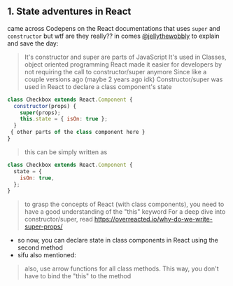 ## 1. State adventures in React

came across Codepens on the React documentations that uses `super` and `constructor` but wtf are they really??
in comes [@jellythewobbly](https://github.com/jellythewobbly) to explain and save the day:

> It's constructor and super are parts of JavaScript
> It's used in Classes, object oriented programming
> React made it easier for developers by not requiring the call to constructor/super anymore
> Since like a couple versions ago (maybe 2 years ago idk)
> Constructor/super was used in React to declare a class component's state

```javascript
class Checkbox extends React.Component {
  constructor(props) {
    super(props);
    this.state = { isOn: true };
  }
 { other parts of the class component here }
}
```
> this can be simply written as

```javascript
class Checkbox extends React.Component {
  state = {
    isOn: true,
  };
}
```
> to grasp the concepts of React (with class components), you need to have a good understanding of the "this" keyword
> For a deep dive into constructor/super, read https://overreacted.io/why-do-we-write-super-props/

* so now, you can declare state in class components in React using the second method
* sifu also mentioned:

> also, use arrow functions for all class methods. This way, you don't have to bind the "this" to the method
